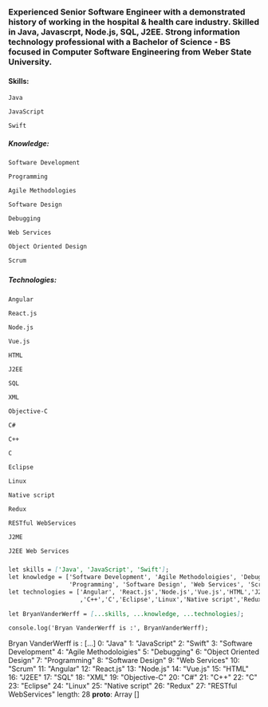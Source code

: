 ### Experienced Senior Software Engineer with a demonstrated history of working in the hospital & health care industry. Skilled in Java, Javascrpt, Node.js, SQL, J2EE. Strong information technology professional with a Bachelor of Science - BS focused in Computer Software Engineering from Weber State University. ###

#### Skills: 

    Java

    JavaScript

    Swift
    
####
##### Knowledge:

    Software Development

    Programming

    Agile Methodologies

    Software Design

    Debugging

    Web Services

    Object Oriented Design

    Scrum
#####
##### Technologies:


    Angular

    React.js

    Node.js

    Vue.js

    HTML

    J2EE

    SQL

    XML

    Objective-C

    C#

    C++

    C

    Eclipse

    Linux

    Native script

    Redux

    RESTful WebServices
    
    J2ME

    J2EE Web Services
#####

```markdown
let skills = ['Java', 'JavaScript', 'Swift'];
let knowledge = ['Software Development', 'Agile Methodoloigies', 'Debugging', 'Object Oriented Design',
                 'Programming', 'Software Design', 'Web Services', 'Scrum'];
let technologies = ['Angular', 'React.js','Node.js','Vue.js','HTML','J2EE','SQL','XML','Objective-C','C#'
                    ,'C++','C','Eclipse','Linux','Native script','Redux','RESTful WebServices'];

let BryanVanderWerff = [...skills, ...knowledge, ...technologies];

console.log('Bryan VanderWerff is :', BryanVanderWerff);
```

Bryan VanderWerff is : 
[…]
0: "Java"
1: "JavaScript"
2: "Swift"
3: "Software Development"
4: "Agile Methodoloigies"
5: "Debugging"
6: "Object Oriented Design"
7: "Programming"
8: "Software Design"
9: "Web Services"
10: "Scrum"
11: "Angular"
12: "React.js"
13: "Node.js"
14: "Vue.js"
15: "HTML"
16: "J2EE"
17: "SQL"
18: "XML"
19: "Objective-C"
20: "C#"
21: "C++"
22: "C"
23: "Eclipse"
24: "Linux"
25: "Native script"
26: "Redux"
27: "RESTful WebServices"
length: 28
__proto__: Array []

